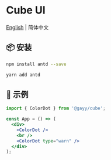 # Cube UI

[English](./README.md) | 简体中文

## 📦 安装

```bash
npm install antd --save
```

```bash
yarn add antd
```

## 🔨 示例

```jsx
import { ColorDot } from '@gayy/cube';

const App = () => (
  <div>
    <ColorDot />
    <br />
    <ColorDot type="warn" />
  </div>
);
```
